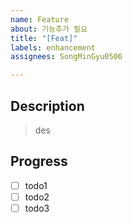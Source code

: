 ```yaml
---
name: Feature
about: 기능추가 필요
title: "[Feat]"
labels: enhancement
assignees: SongMinGyu0506

---
```


## Description
> des

## Progress
- [ ] todo1
- [ ] todo2
- [ ] todo3
